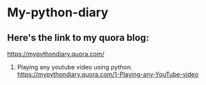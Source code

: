 # My-python-diary

## Here's the link to my quora blog:
https://mypythondiary.quora.com/

1) Playing any youtube video using python.
https://mypythondiary.quora.com/1-Playing-any-YouTube-video
